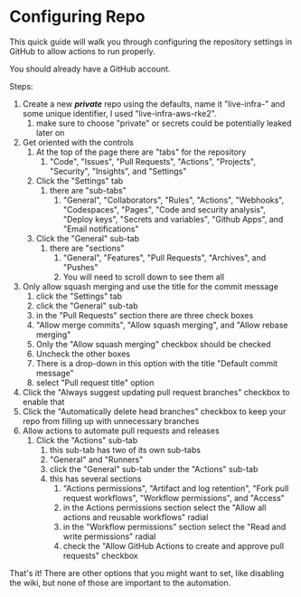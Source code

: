 # Configuring Repo

This quick guide will walk you through configuring the repository settings in GitHub to allow actions to run properly.

You should already have a GitHub account.

Steps:

1. Create a new ***private*** repo using the defaults, name it "live-infra-" and some unique identifier, I used "live-infra-aws-rke2".
   1. make sure to choose "private" or secrets could be potentially leaked later on
2. Get oriented with the controls
   1. At the top of the page there are "tabs" for the repository
      1. "Code", "Issues", "Pull Requests", "Actions", "Projects", "Security", "Insights", and "Settings"
   2. Click the "Settings" tab
      1. there are "sub-tabs"
         1. "General", "Collaborators", "Rules", "Actions", "Webhooks", "Codespaces", "Pages", "Code and security analysis", "Deploy keys", "Secrets and variables", "Github Apps", and "Email notifications"
   3. Click the "General" sub-tab
      1. there are "sections"
         1. "General", "Features", "Pull Requests", "Archives", and "Pushes"
         2. You will need to scroll down to see them all
3. Only allow squash merging and use the title for the commit message
   1. click the "Settings" tab
   2. click the "General" sub-tab
   3. in the "Pull Requests" section there are three check boxes
   4. "Allow merge commits", "Allow squash merging", and "Allow rebase merging"
   5. Only the "Allow squash merging" checkbox should be checked
   6. Uncheck the other boxes
   7. There is a drop-down in this option with the title "Default commit message"
   8. select "Pull request title" option
4. Click the "Always suggest updating pull request branches" checkbox to enable that
5. Click the "Automatically delete head branches" checkbox to keep your repo from filling up with unnecessary branches
6. Allow actions to automate pull requests and releases
   1. Click the "Actions" sub-tab
      1. this sub-tab has two of its own sub-tabs
      2. "General" and "Runners"
      3. click the "General" sub-tab under the "Actions" sub-tab
      4. this has several sections
         1. "Actions permissions", "Artifact and log retention", "Fork pull request workflows", "Workflow permissions", and "Access"
         2. in the Actions permissions section select the "Allow all actions and reusable workflows" radial
         3. in the "Workflow permissions" section select the "Read and write permissions" radial
         4. check the "Allow GitHub Actions to create and approve pull requests" checkbox

That's it! There are other options that you might want to set, like disabling the wiki, but none of those are important to the automation.
